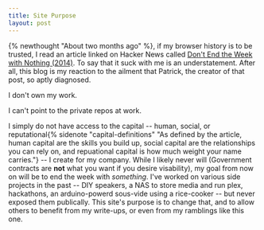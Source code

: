 ```yaml
---
title: Site Purpose
layout: post
---
```

{% newthought "About two months ago" %}, if my browser history is to be trusted, I read an article linked on Hacker News called [Don't End the Week with Nothing (2014)](https://training.kalzumeus.com/newsletters/archive/do-not-end-the-week-with-nothing). To say that it suck with me is an understatement. After all, this blog is my reaction to the ailment that Patrick, the creator of that post, so aptly diagnosed.

I don't own my work.

I can't point to the private repos at work.

I simply do not have access to the capital -- human, social, or reputational{% sidenote "capital-definitions" "As defined by the article, human capital are the skills you build up, social capital are the relationships you can rely on, and repuational capital is how much weight your name carries."} -- I create for my company. While I likely never will (Government contracts are **not** what you want if you desire visability), my goal from now on will be to end the week with *something*. I've worked on various side projects in the past -- DIY speakers, a NAS to store media and run plex, hackathons, an arduino-powerd sous-vide using a rice-cooker -- but never exposed them publically. This site's purpose is to change that, and to allow others to benefit from my write-ups, or even from my ramblings like this one.
